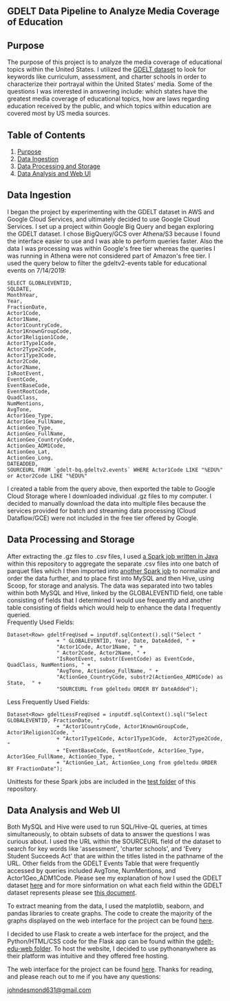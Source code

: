 ## GDELT Data Pipeline to Analyze Media Coverage of Education

## Purpose

The purpose of this project is to analyze the media coverage of educational topics within the United States. I utilized the [GDELT dataset](https://www.gdeltproject.org/data.html) to look for keywords like curriculum, assessment, and charter schools in order to characterize their portrayal within the United States' media. Some of the questions I was interested in answering include: which states have the greatest media coverage of educational topics, how are laws regarding education received by the public, and which topics within education are covered most by US media sources.  


## Table of Contents
1. [Purpose](README.md#purpose)  
2. [Data Ingestion](README.md#data-ingestion)  
3. [Data Processing and Storage](README.md#data-processing-and-storage)  
4. [Data Analysis and Web UI](README.md#data-analysis-and-web-ui)  


## Data Ingestion  

I began the project by experimenting with the GDELT dataset in AWS and Google Cloud   Services, and ultimately decided to use Google Cloud Services. I set up a project within Google Big Query and began exploring the GDELT dataset. I chose BigQuery/GCS over Athena/S3 because I found the interface easier to use and I was  able to perform queries faster. Also the data I was processing was within Google's free tier whereas the queries I was running in Athena were not considered part of Amazon's free tier. I used the query below to filter the gdeltv2-events table for educational events on 7/14/2019:  

```
SELECT GLOBALEVENTID,
SQLDATE,
MonthYear,
Year,
FractionDate,
Actor1Code,
Actor1Name,
Actor1CountryCode,
Actor1KnownGroupCode,
Actor1Religion1Code,
Actor1Type1Code,
Actor2Type2Code,
Actor1Type3Code,
Actor2Code,
Actor2Name,
IsRootEvent,
EventCode,
EventBaseCode,
EventRootCode,
QuadClass,
NumMentions,
AvgTone,
Actor1Geo_Type,
Actor1Geo_FullName,
ActionGeo_Type,
ActionGeo_FullName,
ActionGeo_CountryCode,
ActionGeo_ADM1Code,
ActionGeo_Lat,
ActionGeo_Long,
DATEADDED,
SOURCEURL FROM `gdelt-bq.gdeltv2.events` WHERE Actor1Code LIKE "%EDU%" or Actor2Code LIKE "%EDU%"
```

I created a table from the query above, then exported the table to Google Cloud Storage where I downloaded individual .gz files to my computer. I decided to manually download the data into multiple files because the services provided for batch and streaming data processing (Cloud Dataflow/GCE) were not included in the free tier offered by Google.

## Data Processing and Storage

After extracting the .gz files to .csv files, I used [a Spark job written in Java](https://github.com/yohn-dezmon/education-gdelt/blob/master/src/main/java/jdes/gdeltedu/DFIForSpark2.java) within this repository to aggregate the separate .csv files into one batch of parquet files which I then imported into [another Spark job](https://github.com/yohn-dezmon/education-gdelt/blob/master/src/main/java/jdes/gdeltedu/FullDataOutput.java) to normalize and order the data further, and to place first into MySQL and then Hive, using Scoop, for  storage and analysis. The data was separated into two tables within both MySQL and  Hive, linked by the GLOBALEVENTID field, one table consisting of fields that I determined I would use frequently and another table consisting of fields which would help to enhance the data I frequently queried.  
Frequently Used Fields:  
```
Dataset<Row> gdeltFreqUsed = inputdf.sqlContext().sql("Select "
				+ " GLOBALEVENTID, Year, Date, DateAdded, " +
				"Actor1Code, Actor1Name, " +
				" Actor2Code, Actor2Name, " +
				"IsRootEvent, substr(EventCode) as EventCode,  QuadClass, NumMentions, " +
				"AvgTone, ActionGeo_FullName, " +
				"ActionGeo_CountryCode, substr2(ActionGeo_ADM1Code) as State,  " +
				"SOURCEURL from gdeltedu ORDER BY DateAdded");

```
Less Frequently Used Fields:  
```
Dataset<Row> gdeltLessFreqUsed = inputdf.sqlContext().sql("Select GLOBALEVENTID, FractionDate, "
				+ "Actor1CountryCode, Actor1KnownGroupCode, Actor1Religion1Code, "
				+ "Actor1Type1Code, Actor1Type3Code,  Actor2Type2Code, "
				+ "EventBaseCode, EventRootCode, Actor1Geo_Type, Actor1Geo_FullName, ActionGeo_Type, "
				+ "ActionGeo_Lat, ActionGeo_Long from gdeltedu ORDER BY FractionDate");
```
Unittests for these Spark jobs are included in the [test folder](https://github.com/yohn-dezmon/education-gdelt/tree/master/src/test/java/jdes/gdeltedu) of this repository.


## Data Analysis and Web UI

Both MySQL and Hive were used to run SQL/Hive-QL queries, at times simultaneously, to   obtain subsets of data to answer the questions I was curious about. I used the URL within the SOURCEURL field of the dataset to search for key words like 'assessment', 'charter   schools', and 'Every Student Succeeds Act' that are within the titles listed in the   pathname of the URL. Other fields from the GDELT Events Table that were frequently accessed by queries included AvgTone, NumMentions, and Actor1Geo_ADM1Code. Please see my explanation of how I used the GDELT dataset [here](http://yohndezmon.pythonanywhere.com/GDELT-details) and for more sinformation on what each field within the GDELT dataset represents please see [this document](http://data.gdeltproject.org/documentation/GDELT-Event_Codebook-V2.0.pdf).  

To extract meaning from the data, I used the matplotlib, seaborn, and pandas libraries to create graphs. The code to create the majority of the graphs displayed on the web interface for the project can be found [here](https://github.com/yohn-dezmon/education-gdelt/blob/master/gdelt-edu-web/graphs.py).

I decided to use Flask to create a web interface for the project, and the Python/HTML/CSS code for the Flask app can be found within the [gdelt-edu-web folder](https://github.com/yohn-dezmon/education-gdelt/tree/master/gdelt-edu-web). To host the website, I decided to use pythonanywhere as their platform was intuitive and they offered free hosting.  

The web interface for the project can be found [here](http://yohndezmon.pythonanywhere.com/). Thanks for reading, and please reach out to me if you have any questions:  

johndesmond631@gmail.com
